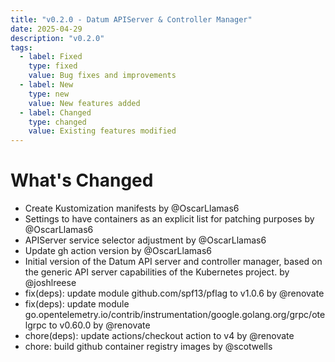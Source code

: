```yaml
---
title: "v0.2.0 - Datum APIServer & Controller Manager"
date: 2025-04-29
description: "v0.2.0"
tags:
  - label: Fixed
    type: fixed
    value: Bug fixes and improvements
  - label: New
    type: new
    value: New features added
  - label: Changed
    type: changed
    value: Existing features modified
---
```


# What's Changed

- Create Kustomization manifests by @OscarLlamas6
- Settings to have containers as an explicit list for patching purposes by @OscarLlamas6
- APIServer service selector adjustment by @OscarLlamas6
- Update gh action version by @OscarLlamas6
- Initial version of the Datum API server and controller manager, based on the generic API server capabilities of the Kubernetes project. by @joshlreese
- fix(deps): update module github.com/spf13/pflag to v1.0.6 by @renovate
- fix(deps): update module go.opentelemetry.io/contrib/instrumentation/google.golang.org/grpc/otelgrpc to v0.60.0 by @renovate
- chore(deps): update actions/checkout action to v4 by @renovate
- chore: build github container registry images by @scotwells